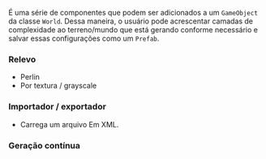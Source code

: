 É uma série de componentes que podem ser adicionados a um ```GameObject``` da classe ```World```. Dessa maneira, o usuário pode acrescentar camadas de complexidade ao terreno/mundo que está gerando conforme necessário e salvar essas configurações como um ```Prefab```. 

### Relevo

- Perlin
- Por textura / grayscale

### Importador / exportador

- Carrega um arquivo Em XML.

### Geração contínua

